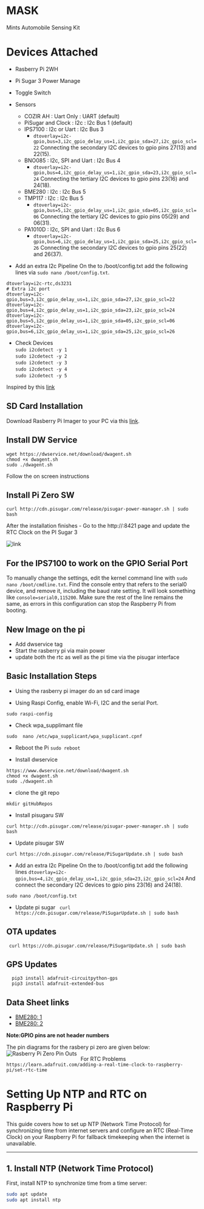 # MASK
Mints Automobile Sensing Kit 

# Devices Attached
- Rasberry Pi 2WH
- Pi Sugar 3 Power Manage
- Toggle Switch
- Sensors
  - COZIR AH          : Uart Only           : UART (default)
  - PiSugar and Clock : I2c                 : I2c Bus 1 (default)
  - IPS7100           : I2c or Uart         : I2c Bus 3
    - `dtoverlay=i2c-gpio,bus=3,i2c_gpio_delay_us=1,i2c_gpio_sda=27,i2c_gpio_scl=22` Connecting the secondary I2C devices to gpio pins 27(13) and 22(15).
  - BNO085            : I2c, SPI and Uart   : I2c Bus 4
    - `dtoverlay=i2c-gpio,bus=4,i2c_gpio_delay_us=1,i2c_gpio_sda=23,i2c_gpio_scl=24` Connecting the tertiary I2C devices to gpio pins 23(16) and 24(18).
  - BME280            : I2c                 : I2c Bus 5
  - TMP117            : I2c                 : I2c Bus 5
    - `dtoverlay=i2c-gpio,bus=5,i2c_gpio_delay_us=1,i2c_gpio_sda=05,i2c_gpio_scl=06` Connecting the tertiary I2C devices to gpio pins 05(29) and 06(31).
  - PA1010D           : I2c, SPI and Uart   : I2c Bus 6
    - `dtoverlay=i2c-gpio,bus=6,i2c_gpio_delay_us=1,i2c_gpio_sda=25,i2c_gpio_scl=26` Connecting  the secondary I2C devices to gpio pins 25(22) and 26(37).

- Add an extra I2c Pipeline On the to /boot/config.txt add the following lines via ```sudo nano /boot/config.txt```.

```
dtoverlay=i2c-rtc,ds3231
# Extra i2c port 
dtoverlay=i2c-gpio,bus=3,i2c_gpio_delay_us=1,i2c_gpio_sda=27,i2c_gpio_scl=22
dtoverlay=i2c-gpio,bus=4,i2c_gpio_delay_us=1,i2c_gpio_sda=23,i2c_gpio_scl=24
dtoverlay=i2c-gpio,bus=5,i2c_gpio_delay_us=1,i2c_gpio_sda=05,i2c_gpio_scl=06
dtoverlay=i2c-gpio,bus=6,i2c_gpio_delay_us=1,i2c_gpio_sda=25,i2c_gpio_scl=26
```

- Check Devices<br>
  ```sudo i2cdetect -y 1```<br>
  ```sudo i2cdetect -y 2```<br>
  ```sudo i2cdetect -y 3```<br>
  ```sudo i2cdetect -y 4```<br>
  ```sudo i2cdetect -y 5```<br>

Inspired by this [link](https://www.instructables.com/Raspberry-PI-Multiple-I2c-Devices/) 


## SD Card Installation 
Download Rasberry Pi Imager to your PC via this [link](https://www.raspberrypi.com/software/).


## Install DW Service 
```
wget https://dwservice.net/download/dwagent.sh
chmod +x dwagent.sh 
sudo ./dwagent.sh 
```
Follow the on screen instructions 


## Install Pi Zero SW 
```
curl http://cdn.pisugar.com/release/pisugar-power-manager.sh | sudo bash
```
After the installation finishes - Go to the http://<your raspberry ip>:8421 page and update the RTC Clock on the PI Sugar 3 

![link](https://raw.githubusercontent.com/mi3nts/minWeZeroRPiOS/main/res/piSugar3.png)

## For the IPS7100 to work on the GPIO Serial Port
To manually change the settings, edit the kernel command line with `sudo nano /boot/cmdline.txt`. Find the console entry that refers to the serial0 device, and remove it, including the baud rate setting. It will look something like `console=serial0,115200`. Make sure the rest of the line remains the same, as errors in this configuration can stop the Raspberry Pi from booting.

## New Image on the pi
- Add dwservice tag
- Start the rasberry pi via main power 
- update both the rtc as well as the pi time via the pisugar interface



## Basic Installation Steps
- Using the rasberry pi imager do an sd card image


- Using Raspi Config, enable Wi-Fi, I2C and the serial Port. 
```
sudo raspi-config
```

- Check wpa_supplimant file 
```
sudo  nano /etc/wpa_supplicant/wpa_supplicant.cpnf
```
- Reboot the Pi
```sudo reboot```

- Install dwservice 
```
https://www.dwservice.net/download/dwagent.sh
chmod +x dwagent.sh 
sudo ./dwagent.sh 
```
- clone the git repo 
```
mkdir gitHubRepos
```

- Install pisugaru SW
```
curl http://cdn.pisugar.com/release/pisugar-power-manager.sh | sudo bash
```
 - Update pisugar SW
```
curl https://cdn.pisugar.com/release/PiSugarUpdate.sh | sudo bash
```
- Add an extra I2c Pipeline 
On the to /boot/config.txt add the following lines `dtoverlay=i2c-gpio,bus=4,i2c_gpio_delay_us=1,i2c_gpio_sda=23,i2c_gpio_scl=24` And connect the secondary I2C devices to gpio pins 23(16) and 24(18).
 ```
 sudo nano /boot/config.txt
 ```


- Update pi sugar
``` curl https://cdn.pisugar.com/release/PiSugarUpdate.sh | sudo bash```

 ## OTA updates 
``` curl https://cdn.pisugar.com/release/PiSugarUpdate.sh | sudo bash```

## GPS Updates 
```
  pip3 install adafruit-circuitpython-gps
  pip3 install adafruit-extended-bus
```

## Data Sheet links 
* [BME280: 1](https://www.bosch-sensortec.com/media/boschsensortec/downloads/datasheets/bst-bme280-ds002.pdf)
* [BME280: 2](https://learn.adafruit.com/adafruit-bme280-humidity-barometric-pressure-temperature-sensor-breakout/downloads)

**Note:GPIO pins are not header numbers**

The pin diagrams for the rasbery pi zero are given below:
<img src="https://raw.githubusercontent.com/mi3nts/minWeZeroNodes/main/res/Raspberry-PI-Zero-Pinout-schema.jpg.webp"
     alt="Rasberry Pi Zero Pin Outs"
     style="float: left; margin-right: 10px;" />

For RTC Problems
```https://learn.adafruit.com/adding-a-real-time-clock-to-raspberry-pi/set-rtc-time```


# Setting Up NTP and RTC on Raspberry Pi

This guide covers how to set up NTP (Network Time Protocol) for synchronizing time from internet servers and configure an RTC (Real-Time Clock) on your Raspberry Pi for fallback timekeeping when the internet is unavailable.

---

## 1. Install NTP (Network Time Protocol)

First, install NTP to synchronize time from a time server:

```bash
sudo apt update
sudo apt install ntp
```

